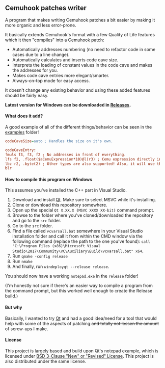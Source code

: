 ## Cemuhook patches writer

A program that makes writing Cemuhook patches a bit easier by making it more organic and less error-prone.

It basically extends Cemuhook's format with a few Quality of Life features which it then "compiles" into a Cemuhook patch:
* Automatically addresses numbering (no need to refactor code in some cases due to a line change).
* Automatically calculates and inserts code cave size.
* Interprets the loading of constant values in the code cave and makes the addresses for you.
* Makes code cave entries more elegant/smarter.
* Always-on-top mode for easy access.

It doesn't change any existing behavior and using these added features should be fairly easy.

**Latest version for Windows can be downloaded in [Releases](https://github.com/Crementif/CemuhookPatchesWriter/releases).**

#### What does it add?
A good example of all of the different things/behavior can be seen in the [examples](https://github.com/Crementif/CemuhookPatchesWriter/blob/master/examples/sourcePatches.txt) folder!

```ini
codeCaveSize=auto ; Handles the size on it's own.

codeCaveEntry:
fmuls f3, f3, f2 ; No addresses in front of everything.
lfs f2, .float($aCemuExpression*10)@l(r3) ; Cemu expression directly into a float register, it's possible!
lbz r2, .byte(2) ; Other types are also supported! Also, it will use the same, normal register if you don't hint it using `@l(rX)`.
blr
```

#### How to compile this program on Windows
This assumes you've installed the C++ part in Visual Studio.
1. Download and install [Qt](https://www.qt.io/download). Make sure to select MSVC while it's installing.
2. Clone or download this repository somewhere.
3. Open up the special `Qt X.XX.X (MSVC XXXX XX-bit)` command prompt.
4. Browse to the folder where you've cloned/downloaded the repository and go to the `src` folder.
5. Go to the `src` folder.
6. Find a file called `vcvarsall.bat` somewhere in your Visual Studio installation folder and call it from within the CMD window via the following command (replace the path to the one you've found): `call "C:\Program Files (x86)\Microsoft Visual Studio\2017\Community\VC\Auxiliary\Build\vcvarsall.bat" x64`.
7. Run `qmake -config release`
8. Run `nmake`
9. And finally, run `windeployqt --release release`.

You should now have a working `notepad.exe` in the `release` folder!

(I'm honestly not sure if there's an easier way to compile a program from the command prompt, but this worked well enough to create the Release build.)

#### But why

Basically, I wanted to try [Qt](https://www.qt.io/) and had a good idea/need for a tool that would help with some of the aspects of patching ~~and totally not lessen the amount of screw-ups I make~~.

#### License
This project is largely based and build upon Qt's notepad example, which is licensed under [BSD 3-Clause "New" or "Revised" License](https://spdx.org/licenses/BSD-3-Clause.html). This project is also distributed under the same license.
